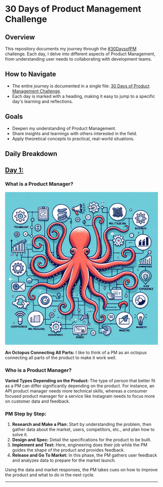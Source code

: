# 30 Days of Product Management Challenge

## Overview

This repository documents my journey through the [#30DaysofPM](https://www.producthunt.com/posts/30-days-of-pm) challenge. Each day, I delve into different aspects of Product Management, from understanding user needs to collaborating with development teams.

## How to Navigate

- The entire journey is documented in a single file: [30 Days of Product Management Challenge](30_Days_of_Product_Management_Challenge.md).
- Each day is marked with a heading, making it easy to jump to a specific day's learning and reflections.

## Goals

- Deepen my understanding of Product Management.
- Share insights and learnings with others interested in the field.
- Apply theoretical concepts to practical, real-world situations.

## Daily Breakdown

## [Day 1:](https://30daysofpm.substack.com/p/day1)

### What is a Product Manager?

![Octopus Product Manager](/images/octopus.png)

**An Octopus Connecting All Parts:** I like to think of a PM as an octopus connecting all parts of the product to make it work well.

### Who is a Product Manager?

**Varied Types Depending on the Product:** The type of person that better fit as a PM can differ significantly depending on the product. For instance, an API product manager needs more technical skills, whereas a consumer focused product manager for a service like Instagram needs to focus more on customer data and feedback.

### PM Step by Step:

1. **Research and Make a Plan:** Start by understanding the problem, then gather data about the market, users, competitors, etc., and plan how to solve it.
2. **Design and Spec:** Detail the specifications for the product to be built.
3. **Implement and Test:** Here, engineering does their job while the PM guides the shape of the product and provides feedback.
4. **Release and Go To Market:** In this phase, the PM gathers user feedback and analyzes data to prepare for the market launch.

Using the data and market responses, the PM takes cues on how to improve the product and what to do in the next cycle.

---
